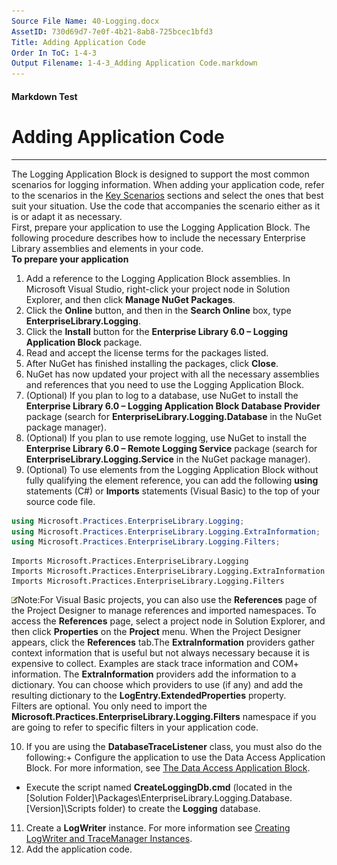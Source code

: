 ```yaml
---
Source File Name: 40-Logging.docx
AssetID: 730d69d7-7e0f-4b21-8ab8-725bcec1bfd3
Title: Adding Application Code
Order In ToC: 1-4-3
Output Filename: 1-4-3_Adding Application Code.markdown
---
```


#### Markdown Test ####
# Adding Application Code #
----------

The Logging Application Block is designed to support the most common scenarios for logging information. When adding your application code, refer to the scenarios in the <a href="test-markdown_33d9998d-fa92-40b4-be49-7e28a72bd22c.html" xmlns:dt="uuid:C2F41010-65B3-11d1-A29F-00AA00C14882" xmlns:xlink="http://www.w3.org/1999/xlink" xmlns:MSHelp="http://msdn.microsoft.com/mshelp">Key Scenarios</a> sections and select the ones that best suit your situation. Use the code that accompanies the scenario either as it is or adapt it as necessary.   
First, prepare your application to use the Logging Application Block. The following procedure describes how to include the necessary Enterprise Library assemblies and elements in your code.  
**To prepare your application**

1. Add a reference to the Logging Application Block assemblies. In Microsoft Visual Studio, right-click your project node in Solution Explorer, and then click **Manage NuGet Packages**. 
2. Click the **Online** button, and then in the **Search Online** box, type **EnterpriseLibrary.Logging**. 
3. Click the **Install** button for the **Enterprise Library 6.0 – Logging Application Block** package.
4. Read and accept the license terms for the packages listed.
5. After NuGet has finished installing the packages, click **Close**.
6. NuGet has now updated your project with all the necessary assemblies and references that you need to use the Logging Application Block.  
7. (Optional) If you plan to log to a database, use NuGet to install the **Enterprise Library 6.0 – Logging Application Block Database Provider** package (search for **EnterpriseLibrary.Logging.Database** in the NuGet package manager).
8. (Optional) If you plan to use remote logging, use NuGet to install the **Enterprise Library 6.0 – Remote Logging Service** package (search for **EnterpriseLibrary.Logging.Service** in the NuGet package manager).
9. (Optional) To use elements from the Logging Application Block without fully qualifying the element reference, you can add the following **using** statements (C#) or **Imports** statements (Visual Basic) to the top of your source code file.
```C#
using Microsoft.Practices.EnterpriseLibrary.Logging;
using Microsoft.Practices.EnterpriseLibrary.Logging.ExtraInformation;
using Microsoft.Practices.EnterpriseLibrary.Logging.Filters;
```


```Visual Basic
Imports Microsoft.Practices.EnterpriseLibrary.Logging
Imports Microsoft.Practices.EnterpriseLibrary.Logging.ExtraInformation
Imports Microsoft.Practices.EnterpriseLibrary.Logging.Filters
```

![](images/note.gif)Note:For Visual Basic projects, you can also use the **References** page of the Project Designer to manage references and imported namespaces. To access the **References** page, select a project node in Solution Explorer, and then click **Properties** on the **Project** menu. When the Project Designer appears, click the **References** tab.The **ExtraInformation** providers gather context information that is useful but not always necessary because it is expensive to collect. Examples are stack trace information and COM+ information. The **ExtraInformation** providers add the information to a dictionary. You can choose which providers to use (if any) and add the resulting dictionary to the **LogEntry.ExtendedProperties** property.  
Filters are optional. You only need to import the **Microsoft.Practices.EnterpriseLibrary.Logging.Filters** namespace if you are going to refer to specific filters in your application code.  

10. If you are using the **DatabaseTraceListener** class, you must also do the following:+ Configure the application to use the Data Access Application Block. For more information, see <a href="test-markdown_68577648-b6f9-478f-ad6a-953836e97c53.html" xmlns:dt="uuid:C2F41010-65B3-11d1-A29F-00AA00C14882" xmlns:xlink="http://www.w3.org/1999/xlink" xmlns:MSHelp="http://msdn.microsoft.com/mshelp">The Data Access Application Block</a>.
+ Execute the script named **CreateLoggingDb.cmd** (located in the [Solution Folder]\Packages\EnterpriseLibrary.Logging.Database.[Version]\Scripts folder) to create the **Logging** database. 

11. Create a **LogWriter** instance. For more information see <a href="test-markdown_875469ce-1185-4690-9d1c-36d452bf6a4a.html" xmlns:dt="uuid:C2F41010-65B3-11d1-A29F-00AA00C14882" xmlns:xlink="http://www.w3.org/1999/xlink" xmlns:MSHelp="http://msdn.microsoft.com/mshelp">Creating LogWriter and TraceManager Instances</a>.
12. Add the application code. 
